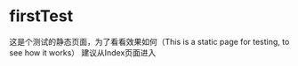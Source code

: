# firstTest
这是个测试的静态页面，为了看看效果如何（This is a static page for testing, to see how it works）
建议从Index页面进入
